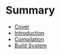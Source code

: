 # Summary

* [Cover](README.md)
* [Introduction](documentation/Introduction.md)
* [Compilation](documentation/Compilation.md)
* [Build System](documentation/BuildSystem.md)

